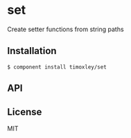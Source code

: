 
# set

  Create setter functions from string paths

## Installation

    $ component install timoxley/set

## API

   

## License

  MIT
